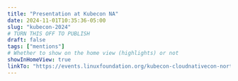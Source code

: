 ```yaml
---
title: "Presentation at Kubecon NA"
date: 2024-11-01T10:35:36-05:00
slug: "kubecon-2024"
# TURN THIS OFF TO PUBLISH
draft: false
tags: ["mentions"]
# Whether to show on the home view (highlights) or not
showInHomeView: true
linkTo: "https://events.linuxfoundation.org/kubecon-cloudnativecon-north-america/program/schedule/"
---
```

